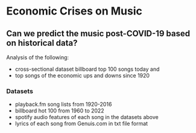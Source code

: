 <h1> Economic Crises on Music </h1>
<h2>Can we predict the music post-COVID-19 based on historical data?</h2>
Analysis of the following:
<br>
<ul>
 <li>cross-sectional dataset billboard top 100 songs today and </li>
 <li>top songs of the economic ups and downs since 1920 </li>
 </ul>
<h3>Datasets</h3>
<ul>
 <li>playback.fm song lists from 1920-2016</li>
 <li>billboard hot 100 from 1960 to 2022</li>
 <li>spotify audio features of each song in the datasets above</li>
 <li>lyrics of each song from Genuis.com in txt file format</li>
 </ul>
